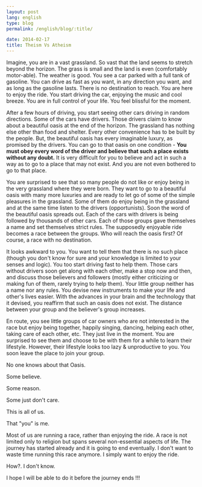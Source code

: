 ```yaml
---
layout: post
lang: english
type: blog
permalink: /english/blog/:title/

date: 2014-02-17
title: Theism Vs Atheism
---
```


Imagine, you are in a vast grassland. So vast that the land seems to stretch beyond the horizon. The grass is small and the land is even (comfortably motor-able). The weather is good. You see a car parked with a full tank of gasoline. You can drive as fast as you want, in any direction you want, and as long as the gasoline lasts. There is no destination to reach. You are here to enjoy the ride. You start driving the car, enjoying the music and cool breeze. You are in full control of your life. You feel blissful for the moment.

After a few hours of driving, you start seeing other cars driving in random directions. Some of the cars have drivers. Those drivers claim to know about a beautiful oasis at the end of the horizon. The grassland has nothing else other than food and shelter. Every other convenience has to be built by the people. But, the beautiful oasis has every imaginable luxury, as promised by the drivers. You can go to that oasis on one condition - **You must obey every word of the driver and believe that such a place exists without any doubt.** It is very difficult for you to believe and act in such a way as to go to a place that may not exist. And you are not even bothered to go to that place.

You are surprised to see that so many people do not like or enjoy being in the very grassland where they were born. They want to go to a beautiful oasis with many more luxuries and are ready to let go of some of the simple pleasures in the grassland. Some of them do enjoy being in the grassland and at the same time listen to the drivers (opportunists). Soon the word of the beautiful oasis spreads out. Each of the cars with drivers is being followed by thousands of other cars. Each of those groups gave themselves a name and set themselves strict rules. The supposedly enjoyable ride becomes a race between the groups. Who will reach the oasis first? Of course, a race with no destination.

It looks awkward to you. You want to tell them that there is no such place (though you don't know for sure and your knowledge is limited to your senses and logic). You too start driving fast to help them. Those cars without drivers soon get along with each other, make a stop now and then, and discuss those believers and followers (mostly either criticizing or making fun of them, rarely trying to help them). Your little group neither has a name nor any rules. You devise new instruments to make your life and other's lives easier. With the advances in your brain and the technology that it devised, you reaffirm that such an oasis does not exist. The distance between your group and the believer's group increases.

En route, you see little groups of car owners who are not interested in the race but enjoy being together, happily singing, dancing, helping each other, taking care of each other, etc. They just live in the moment. You are surprised to see them and choose to be with them for a while to learn their lifestyle. However, their lifestyle looks too lazy & unproductive to you. You soon leave the place to join your group.

No one knows about that Oasis.

Some believe.

Some reason.

Some just don't care.

This is all of us.

That "you" is me.

Most of us are running a race, rather than enjoying the ride. A race is not limited only to religion but spans several non-essential aspects of life. The journey has started already and it is going to end eventually. I don't want to waste time running this race anymore. I simply want to enjoy the ride.

How?. I don't know.

I hope I will be able to do it before the journey ends !!!
